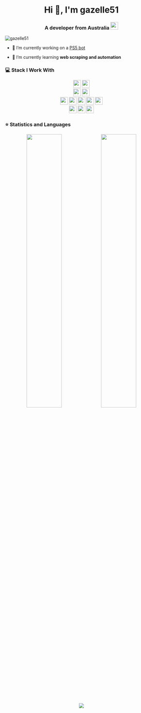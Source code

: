 <h1 align="center">Hi 👋, I'm gazelle51</h1>
<h3 align="center">A developer from Australia <img src="https://img-premium.flaticon.com/png/512/3809/premium/3809824.png?token=exp=1632807057~hmac=4f9157b785e58c79d8d36a0b15ea0c17" width="25"/> </h3>
<p align="left"> <img src="https://komarev.com/ghpvc/?username=gazelle51&color=FD6F96" alt="gazelle51" /> </p>

- 🔭 I’m currently working on a [PS5 bot](https://github.com/gazelle51/ps5-scalper)

- 🌱 I’m currently learning **web scraping and automation**

### 💻 Stack I Work With

<p  align="center">
  
<!--
GitHub
 Docker
heroku
IBM Cloud
JavaScript
Nodejs
MongoDB
MySQL
Git
YAML
JSON
Markdown
Windows
Linux
MacOS
https://github.com/devicons/devicon/tree/master/icons
-->

<!-- Programming Languages -->
<img src="https://img.shields.io/badge/JavaScript-F7DF1E?style=for-the-badge&logo=javascript&logoColor=black" height="25">
<img src="https://img.shields.io/badge/Python-3776AB?style=for-the-badge&logo=python&logoColor=white" height="25">
  
<!-- Databases -->
<br>
<img src="https://img.shields.io/badge/MongoDB-4EA94B?style=for-the-badge&logo=mongodb&logoColor=white" height="25">
<img src="https://img.shields.io/badge/MySQL-00000F?style=for-the-badge&logo=mysql&logoColor=white" height="25">

<!-- Dev Tools -->
<br>
<img src="https://img.shields.io/badge/Visual_Studio_Code-0078D4?style=for-the-badge&logo=visual%20studio%20code&logoColor=white" height="25">
<img src="https://img.shields.io/badge/Postman-FF6C37?style=for-the-badge&logo=Postman&logoColor=white" height="25">
<img src="https://img.shields.io/badge/Git-F05032?style=for-the-badge&logo=git&logoColor=white" height="25">
<img src="https://img.shields.io/badge/jupyter-F3631D.svg?&style=for-the-badge&logo=jupyter&logoColor=white" height="25"/>
<img src="https://img.shields.io/badge/latex-008080.svg?&style=for-the-badge&logo=latex&logoColor=white" height="25"/>

<!-- Frameworks -->
<br>
<img src="https://img.shields.io/badge/Express.js-000000?style=for-the-badge&logo=Supabase&logoColor=white" height="25">
<img src="https://img.shields.io/badge/Node.js-43853D?style=for-the-badge&logo=node-dot-js&logoColor=white" height="25">
<img src="https://img.shields.io/badge/Flask-000000?style=for-the-badge&logo=flask&logoColor=white" height="25">

</p>

### ⭐ Statistics and Languages

<p align="center">
  
  <img width="48%" src="https://github-readme-stats.vercel.app/api?username=gazelle51&show_icons=true&theme=dracula" />
  <img width="48%" src="https://github-readme-streak-stats.herokuapp.com/?user=gazelle51&theme=dracula" />
  
  <br>  
  <img src="https://github-readme-stats.vercel.app/api/top-langs/?username=gazelle51&layout=compact&theme=dracula" />
  
</p>

<!--

For ICON With Text
    https://img.shields.io/badge/HereText-FF9800.svg?&style=for-the-badge&logo=HereIconName&logoColor=white

For County Flag ICOn
    https://www.flaticon.com/

For ICON Idea
    https://simpleicons.org/

-->
